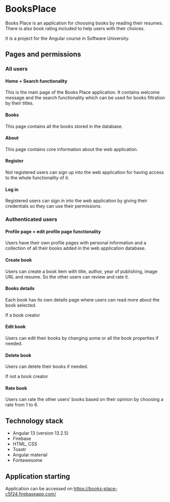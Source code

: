 # BooksPlace

Books Place is an application for choosing books by reading their resumes. There is also book rating included to help users with their choices.

It is a project for the Angular course in Software University.

## Pages and permissions


### All users

#### Home + Search functionality

This is the main page of the Books Place application. It contains welcome message and the search functionality which can be used for books filtration by their titles.

#### Books

This page contains all the books stored in the database.

#### About

This page contains core information about the web application.

#### Register

Not registered users can sign up into the web application for having access to the whole functionality of it.

#### Log in

Registered users can sign in into the web application by giving their credentials so they can use their permissions.




### Authenticated users

#### Profile page + edit profile page functionality

Users have their own profile pages with personal information and a collection of all their books added in the web application database.

#### Create book

Users can create a book item with title, author, year of publishing, image URL and resume. So the other users can review and rate it.

#### Books details

Each book has its own details page where users can read more about the book selected.

  If a book creator

#### Edit book

Users can edit their books by changing some or all the book properties if needed.

#### Delete book

Users can delete their books if needed.

  If not a book creator

#### Rate book

Users can rate the other users’ books based on their opinion by choosing a rate from 1 to 6.



## Technology stack

* Angular 13 (version 13.2.5)
* Firebase
* HTML, CSS
* Toastr
* Angular material
* Fontawesome



## Application starting

Application can be accessed on https://books-place-c5f24.firebaseapp.com/


